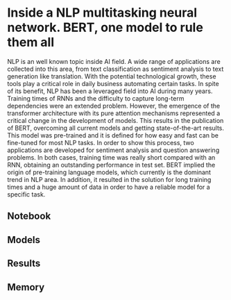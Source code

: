 # Inside a NLP multitasking neural network. BERT, one model to rule them all
NLP is an well known topic inside AI field. A wide range of applications are collected
into this area, from text classification as sentiment analysis to text generation like translation.
With the potential technological growth, these tools play a critical role in daily
business automating certain tasks. In spite of its benefit, NLP has been a leveraged field
into AI during many years. Training times of RNNs and the difficulty to capture long-term
dependencies were an extended problem. However, the emergence of the transformer architecture
with its pure attention mechanisms represented a critical change in the development
of models. This results in the publication of BERT, overcoming all current models
and getting state-of-the-art results. This model was pre-trained and it is defined for how
easy and fast can be fine-tuned for most NLP tasks. In order to show this process, two
applications are developed for sentiment analysis and question answering problems. In
both cases, training time was really short compared with an RNN, obtaining an outstanding
performance in test set. BERT implied the origin of pre-training language models,
which currently is the dominant trend in NLP area. In addition, it resulted in the solution
for long training times and a huge amount of data in order to have a reliable model for a
specific task.

## Notebook

## Models

## Results

## Memory
